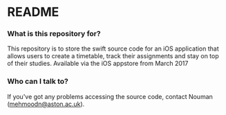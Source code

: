 # README #

### What is this repository for? ###

This repository is to store the swift source code for an iOS application that allows users to create a timetable, track their assignments and stay on top of their studies. Available via the iOS appstore from March 2017

### Who can I talk to? ###

If you've got any problems accessing the source code, contact Nouman (mehmoodn@aston.ac.uk).